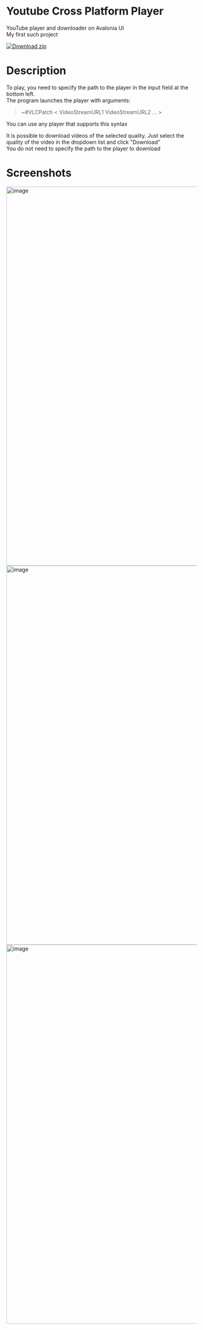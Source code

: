 ﻿# Youtube Cross Platform Player
YouTube player and downloader on Avalonia UI<br>
My first such project<br>

[![Download zip](https://custom-icon-badges.herokuapp.com/badge/-Download-blue?style=for-the-badge&logo=download&logoColor=white "Download zip")](https://github.com/Kamikoto232/YoutubeCrossPlatformPlayer/releases)

# Description
To play, you need to specify the path to the player in the input field at the bottom left.<br>
The program launches the player with arguments:
>~#VLCPatch < VideoStreamURL1 VideoStreamURL2 ... >

You can use any player that supports this syntax<br>

It is possible to download videos of the selected quality. Just select the quality of the video in the dropdown list and click "Download"<br>
You do not need to specify the path to the player to download

# Screenshots
<img alt="image" src="https://user-images.githubusercontent.com/40345017/198888056-059f1218-f17e-44e6-bee9-7390f3c46436.png" width="1000"/>
<img alt="image" src="https://user-images.githubusercontent.com/40345017/198888078-647c334c-5785-4d58-8ed4-9ca25d00af78.png" width="1000"/>
<img alt="image" src="https://user-images.githubusercontent.com/40345017/198888073-13b0b7fa-18e4-4711-860c-7923dc8f9a19.png" width="1000"/>
